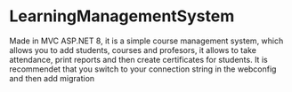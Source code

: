 # LearningManagementSystem
Made in MVC ASP.NET 8, it is a simple course management system, which allows you to add students, courses and profesors, it  allows to take attendance, print reports and then create certificates for students. It is recommendet that you switch to your connection string in the webconfig and then add migration
